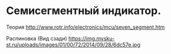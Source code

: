 




# Семисегментный индикатор.

Теория http://www.rotr.info/electronics/mcu/seven_segment.htm


Распиновка (Вид сзади) https://img.mysku-st.ru/uploads/images/01/00/72/2014/09/28/6dc57e.jpg
